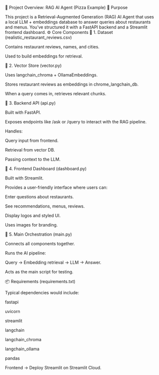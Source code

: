 📌 Project Overview: RAG AI Agent (Pizza Example)
🔹 Purpose

This project is a Retrieval-Augmented Generation (RAG) AI Agent that uses a local LLM + embeddings database to answer queries about restaurants and menus. You’ve structured it with a FastAPI backend and a Streamlit frontend dashboard.
⚙️ Core Components
🔸 1. Dataset (realistic_restaurant_reviews.csv)

Contains restaurant reviews, names, and cities.

Used to build embeddings for retrieval.

🔸 2. Vector Store (vector.py)

Uses langchain_chroma + OllamaEmbeddings.

Stores restaurant reviews as embeddings in chrome_langchain_db.

When a query comes in, retrieves relevant chunks.

🔸 3. Backend API (api.py)

Built with FastAPI.

Exposes endpoints like /ask or /query to interact with the RAG pipeline.

Handles:

Query input from frontend.

Retrieval from vector DB.

Passing context to the LLM.

🔸 4. Frontend Dashboard (dashboard.py)

Built with Streamlit.

Provides a user-friendly interface where users can:

Enter questions about restaurants.

See recommendations, menus, reviews.

Display logos and styled UI.

Uses images for branding.

🔸 5. Main Orchestration (main.py)

Connects all components together.

Runs the AI pipeline:

Query → Embedding retrieval → LLM → Answer.

Acts as the main script for testing.

📦 Requirements (requirements.txt)

Typical dependencies would include:

fastapi

uvicorn

streamlit

langchain

langchain_chroma

langchain_ollama

pandas



Frontend → Deploy Streamlit on Streamlit Cloud.
 
